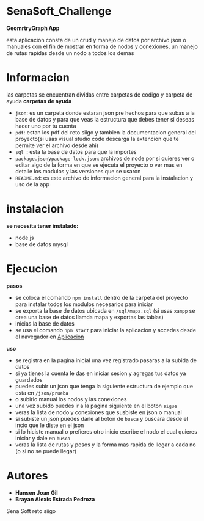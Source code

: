 # SenaSoft_Challenge

**GeomrtryGraph App**

esta aplicacion consta de un crud y manejo de datos por archivo json o manuales con el fin de mostrar en forma de nodos y conexiones, un manejo de rutas rapidas desde un nodo a todos los demas

# Informacion

las carpetas se encuentran dividas entre carpetas de codigo y carpeta de ayuda
**carpetas de ayuda**
- `json`: es un carpeta donde estaran json pre hechos para que subas a la base de datos y para que veas la estructura que debes tener si deseas hacer uno por tu cuenta
- `pdf`: estan los pdf del reto siigo y tambien la documentacion general del proyecto(si usas visual studio code descarga la extencion que te permite ver el archivo desde ahi)
- `sql `: esta la base de datos para que la importes 
- `package.json`y`package-lock.json`: archivos de node por si quieres ver o editar algo de la forma en que se ejecuta el proyecto o ver mas en detalle los modulos y las versiones que se usaron
- `README.md`: es este archivo de informacion general para la instalacion y uso de la app

# instalacion

**se necesita tener instalado:**

- node.js
- base de datos mysql 

# Ejecucion

**pasos**
- se coloca el comando `npm install` dentro de la carpeta del proyecto para instalar todos los modulos necesarios para iniciar
- se exporta la base de datos ubicada en `/sql/mapa.sql` (si usas `xampp` se crea una base de datos llamda mapa y exportas las tablas)
- inicias la base de datos
- se usa el comando `npm start` para iniciar la aplicacion y accedes desde el navegador en [Aplicacion](http://localhost:3000/)


**uso**
- se registra en la pagina inicial una vez registrado pasaras a la subida de datos
- si ya tienes la cuenta le das en iniciar sesion y agregas tus datos ya guardados
- puedes subir un json que tenga la siguiente estructura de ejemplo que esta en `/json/prueba`
- o subirlo manual los nodos y las conexiones
- una vez subido puedes ir a la pagina siguiente en el boton `sigue`
- veras la lista de nodo y conexiones que susbiste en json o manual
- si subiste un json puedes darle al boton de `busca` y buscara desde el incio que le diste en el json
- si lo hiciste manual o prefieres otro inicio escribe el nodo el cual quieres iniciar y dale en `busca`
- veras la lista de rutas y pesos y la forma mas rapida de llegar a cada no (o si no se puede llegar)

# Autores
- **Hansen Joan Gil**
- **Brayan Alexis Estrada Pedroza**

Sena Soft reto siigo
